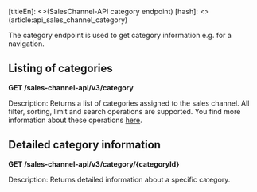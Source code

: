 [titleEn]: <>(SalesChannel-API category endpoint)
[hash]: <>(article:api_sales_channel_category)

The category endpoint is used to get category information e.g. for a navigation.

## Listing of categories

**GET /sales-channel-api/v3/category**

Description: Returns a list of categories assigned to the sales channel.
All filter, sorting, limit and search operations are supported.
You find more information about these operations [here](./../60-references-internals/10-core/130-dal.md).

## Detailed category information

**GET /sales-channel-api/v3/category/{categoryId}**

Description: Returns detailed information about a specific category.
